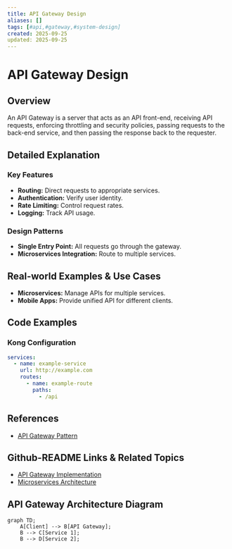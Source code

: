 ```yaml
---
title: API Gateway Design
aliases: []
tags: [#api,#gateway,#system-design]
created: 2025-09-25
updated: 2025-09-25
---
```


# API Gateway Design

## Overview

An API Gateway is a server that acts as an API front-end, receiving API requests, enforcing throttling and security policies, passing requests to the back-end service, and then passing the response back to the requester.

## Detailed Explanation

### Key Features

- **Routing:** Direct requests to appropriate services.
- **Authentication:** Verify user identity.
- **Rate Limiting:** Control request rates.
- **Logging:** Track API usage.

### Design Patterns

- **Single Entry Point:** All requests go through the gateway.
- **Microservices Integration:** Route to multiple services.

## Real-world Examples & Use Cases

- **Microservices:** Manage APIs for multiple services.
- **Mobile Apps:** Provide unified API for different clients.

## Code Examples

### Kong Configuration

```yaml
services:
  - name: example-service
    url: http://example.com
    routes:
      - name: example-route
        paths:
          - /api
```

## References

- [API Gateway Pattern](https://microservices.io/patterns/apigateway.html)

## Github-README Links & Related Topics

- [API Gateway Implementation](./api-gateway-implementation/)
- [Microservices Architecture](./microservices-architecture/)

## API Gateway Architecture Diagram

```mermaid
graph TD;
    A[Client] --> B[API Gateway];
    B --> C[Service 1];
    B --> D[Service 2];
```